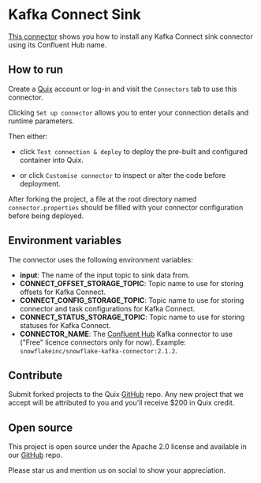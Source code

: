 # Kafka Connect Sink

[This connector](https://github.com/quixio/quix-samples/tree/main/shell/kafka-connect-sink) shows you how to install any Kafka Connect sink connector using its Confluent Hub name.

## How to run

Create a [Quix](https://portal.platform.quix.io/signup?xlink=github) account or log-in and visit the `Connectors` tab to use this connector.

Clicking `Set up connector` allows you to enter your connection details and runtime parameters.

Then either: 
* click `Test connection & deploy` to deploy the pre-built and configured container into Quix. 

* or click `Customise connector` to inspect or alter the code before deployment.

After forking the project, a file at the root directory named `connector.properties` should be filled with your connector configuration before being deployed.

## Environment variables

The connector uses the following environment variables:

- **input**: The name of the input topic to sink data from.
- **CONNECT_OFFSET_STORAGE_TOPIC**: Topic name to use for storing offsets for Kafka Connect.
- **CONNECT_CONFIG_STORAGE_TOPIC**: Topic name to use for storing connector and task configurations for Kafka Connect.
- **CONNECT_STATUS_STORAGE_TOPIC**: Topic name to use for storing statuses for Kafka Connect.
- **CONNECTOR_NAME**: The [Confluent Hub](https://www.confluent.io/hub) Kafka connector to use ("Free" licence connectors only for now). Example: `snowflakeinc/snowflake-kafka-connector:2.1.2`.

## Contribute

Submit forked projects to the Quix [GitHub](https://github.com/quixio/quix-samples) repo. Any new project that we accept will be attributed to you and you'll receive $200 in Quix credit.

## Open source

This project is open source under the Apache 2.0 license and available in our [GitHub](https://github.com/quixio/quix-samples) repo.

Please star us and mention us on social to show your appreciation.
